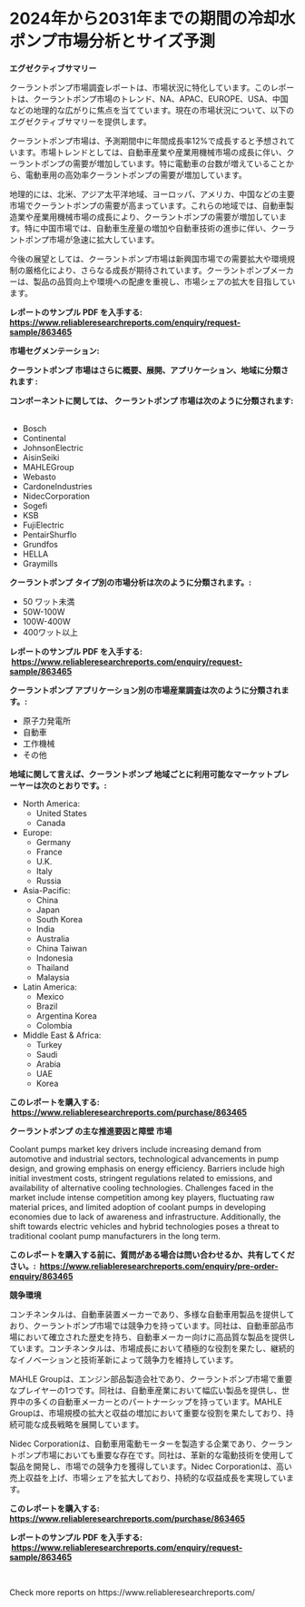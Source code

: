 <p><h1>2024年から2031年までの期間の冷却水ポンプ市場分析とサイズ予測</h1></p><p><strong>エグゼクティブサマリー</strong></p>
<p><p>クーラントポンプ市場調査レポートは、市場状況に特化しています。このレポートは、クーラントポンプ市場のトレンド、NA、APAC、EUROPE、USA、中国などの地理的な広がりに焦点を当てています。現在の市場状況について、以下のエグゼクティブサマリーを提供します。</p><p>クーラントポンプ市場は、予測期間中に年間成長率12%で成長すると予想されています。市場トレンドとしては、自動車産業や産業用機械市場の成長に伴い、クーラントポンプの需要が増加しています。特に電動車の台数が増えていることから、電動車用の高効率クーラントポンプの需要が増加しています。</p><p>地理的には、北米、アジア太平洋地域、ヨーロッパ、アメリカ、中国などの主要市場でクーラントポンプの需要が高まっています。これらの地域では、自動車製造業や産業用機械市場の成長により、クーラントポンプの需要が増加しています。特に中国市場では、自動車生産量の増加や自動車技術の進歩に伴い、クーラントポンプ市場が急速に拡大しています。</p><p>今後の展望としては、クーラントポンプ市場は新興国市場での需要拡大や環境規制の厳格化により、さらなる成長が期待されています。クーラントポンプメーカーは、製品の品質向上や環境への配慮を重視し、市場シェアの拡大を目指しています。</p></p>
<p><strong>レポートのサンプル PDF を入手する: <a href="https://www.reliableresearchreports.com/enquiry/request-sample/863465">https://www.reliableresearchreports.com/enquiry/request-sample/863465</a></strong></p>
<p><strong>市場セグメンテーション:</strong></p>
<p><strong> クーラントポンプ 市場はさらに概要、展開、アプリケーション、地域に分類されます :</strong></p>
<p><strong>コンポーネントに関しては、 クーラントポンプ 市場は次のように分類されます: &nbsp;</strong></p>
<p><ul><li>Bosch</li><li>Continental</li><li>JohnsonElectric</li><li>AisinSeiki</li><li>MAHLEGroup</li><li>Webasto</li><li>CardoneIndustries</li><li>NidecCorporation</li><li>Sogefi</li><li>KSB</li><li>FujiElectric</li><li>PentairShurflo</li><li>Grundfos</li><li>HELLA</li><li>Graymills</li></ul></p>
<p><strong> クーラントポンプ タイプ別の市場分析は次のように分類されます。:</strong></p>
<p><ul><li>50 ワット未満</li><li>50W-100W</li><li>100W-400W</li><li>400ワット以上</li></ul></p>
<p><strong>レポートのサンプル PDF を入手する: &nbsp;<a href="https://www.reliableresearchreports.com/enquiry/request-sample/863465">https://www.reliableresearchreports.com/enquiry/request-sample/863465</a></strong></p>
<p><strong> クーラントポンプ アプリケーション別の市場産業調査は次のように分類されます。:</strong></p>
<p><ul><li>原子力発電所</li><li>自動車</li><li>工作機械</li><li>その他</li></ul></p>
<p><strong>地域に関して言えば、クーラントポンプ 地域ごとに利用可能なマーケットプレーヤーは次のとおりです。:</strong></p>
<p><ul>
    <li>
        North America:
        <ul>
            <li>United States</li>
            <li>Canada</li>
        </ul>
    </li>
    <li>
        Europe:
        <ul>
            <li>Germany</li>
            <li>France</li>
            <li>U.K.</li>
            <li>Italy</li>
            <li>Russia</li>
        </ul>
    </li>
    <li>
        Asia-Pacific:
        <ul>
            <li>China</li>
            <li>Japan</li>
            <li>South Korea</li>
            <li>India</li>
            <li>Australia</li>
            <li>China Taiwan</li>
            <li>Indonesia</li>
            <li>Thailand</li>
            <li>Malaysia</li>
        </ul>
    </li>
    <li>
        Latin America:
        <ul>
            <li>Mexico</li>
            <li>Brazil</li>
            <li>Argentina Korea</li>
            <li>Colombia</li>
        </ul>
    </li>
    <li>
        Middle East & Africa:
        <ul>
            <li>Turkey</li>
            <li>Saudi</li>
            <li>Arabia</li>
            <li>UAE</li>
            <li>Korea</li>
        </ul>
    </li>
    </ul></p>
<p><strong>このレポートを購入する: &nbsp;<a href="https://www.reliableresearchreports.com/purchase/863465">https://www.reliableresearchreports.com/purchase/863465</a></strong></p>
<p><strong>クーラントポンプ の主な推進要因と障壁 市場</strong></p>
<p><p>Coolant pumps market key drivers include increasing demand from automotive and industrial sectors, technological advancements in pump design, and growing emphasis on energy efficiency. Barriers include high initial investment costs, stringent regulations related to emissions, and availability of alternative cooling technologies. Challenges faced in the market include intense competition among key players, fluctuating raw material prices, and limited adoption of coolant pumps in developing economies due to lack of awareness and infrastructure. Additionally, the shift towards electric vehicles and hybrid technologies poses a threat to traditional coolant pump manufacturers in the long term.</p></p>
<p><strong>このレポートを購入する前に、質問がある場合は問い合わせるか、共有してください。:&nbsp; <a href="https://www.reliableresearchreports.com/enquiry/pre-order-enquiry/863465">https://www.reliableresearchreports.com/enquiry/pre-order-enquiry/863465</a></strong></p>
<p><strong>競争環境</strong></p>
<p><p>コンチネンタルは、自動車装置メーカーであり、多様な自動車用製品を提供しており、クーラントポンプ市場では競争力を持っています。同社は、自動車部品市場において確立された歴史を持ち、自動車メーカー向けに高品質な製品を提供しています。コンチネンタルは、市場成長において積極的な役割を果たし、継続的なイノベーションと技術革新によって競争力を維持しています。</p><p>MAHLE Groupは、エンジン部品製造会社であり、クーラントポンプ市場で重要なプレイヤーの1つです。同社は、自動車産業において幅広い製品を提供し、世界中の多くの自動車メーカーとのパートナーシップを持っています。MAHLE Groupは、市場規模の拡大と収益の増加において重要な役割を果たしており、持続可能な成長戦略を展開しています。</p><p>Nidec Corporationは、自動車用電動モーターを製造する企業であり、クーラントポンプ市場においても重要な存在です。同社は、革新的な電動技術を使用して製品を開発し、市場での競争力を獲得しています。Nidec Corporationは、高い売上収益を上げ、市場シェアを拡大しており、持続的な収益成長を実現しています。</p></p>
<p><strong>このレポートを購入する: &nbsp; <a href="https://www.reliableresearchreports.com/purchase/863465">https://www.reliableresearchreports.com/purchase/863465</a></strong></p>
<p><strong>レポートのサンプル PDF を入手する: &nbsp;<a href="https://www.reliableresearchreports.com/enquiry/request-sample/863465">https://www.reliableresearchreports.com/enquiry/request-sample/863465</a></strong><strong></strong></p>
<p>&nbsp;</p>
<p>Check more reports on https://www.reliableresearchreports.com/</p>